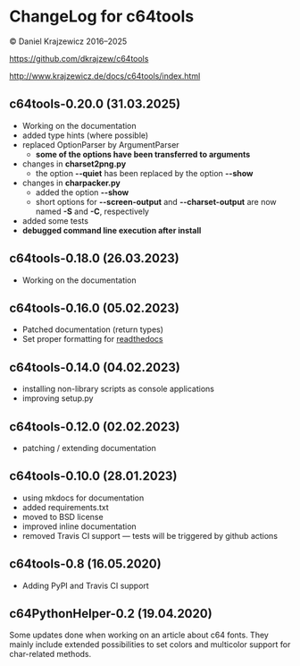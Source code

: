 ChangeLog for c64tools
======================

&copy; Daniel Krajzewicz 2016&ndash;2025

<https://github.com/dkrajzew/c64tools>

<http://www.krajzewicz.de/docs/c64tools/index.html>


c64tools-0.20.0 (31.03.2025)
----------------------------

* Working on the documentation
* added type hints (where possible)
* replaced OptionParser by ArgumentParser
    * __some of the options have been transferred to arguments__
* changes in __charset2png.py__
    * the option **--quiet** has been replaced by the option **--show**
* changes in __charpacker.py__
    * added the option **--show**
    * short options for **--screen-output** and **--charset-output** are now named **-S** and **-C**, respectively
* added some tests
* **debugged command line execution after install**


c64tools-0.18.0 (26.03.2023)
----------------------------

* Working on the documentation


c64tools-0.16.0 (05.02.2023)
----------------------------

* Patched documentation (return types)
* Set proper formatting for [readthedocs](https://c64tools.readthedocs.io/)


c64tools-0.14.0 (04.02.2023)
----------------------------

* installing non-library scripts as console applications
* improving setup.py


c64tools-0.12.0 (02.02.2023)
----------------------------

* patching / extending documentation


c64tools-0.10.0 (28.01.2023)
----------------------------

* using mkdocs for documentation
* added requirements.txt
* moved to BSD license
* improved inline documentation
* removed Travis CI support &mdash; tests will be triggered by github actions


c64tools-0.8 (16.05.2020)
-------------------------

* Adding PyPI and Travis CI support


c64PythonHelper-0.2 (19.04.2020)
--------------------------------

Some updates done when working on an article about c64 fonts. They mainly include extended possibilities to set colors and multicolor support for char-related methods.
